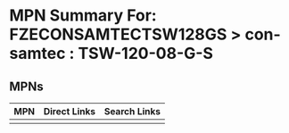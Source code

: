 



# MPN Summary For: FZECONSAMTECTSW128GS > con-samtec : TSW-120-08-G-S

## MPNs
  

|MPN|Direct Links|Search Links|
| :--- | :--- | :--- |
||||
